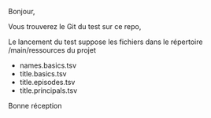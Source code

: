 Bonjour, 

Vous trouverez le Git du test sur ce repo,

Le lancement du test suppose les fichiers dans le répertoire /main/ressources du projet
- names.basics.tsv
- title.basics.tsv
- title.episodes.tsv
- title.principals.tsv 

Bonne réception

